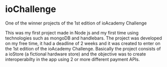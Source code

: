 # ioChallenge
One of the winner projects of the 1st edition of ioAcademy Challenge

This was my first project made in Node js and my first time using technologies such as mongoDB and handlebars. The project
was developed on my free time, it had a deadline of 2 weeks and it was created to enter on the 1st edition of the 
ioAcademy Challenge. Basically the project consists of a ioStore (a fictional hardware store) and the objective was to
create interoperabilty in the app using 2 or more different payment APIs.

